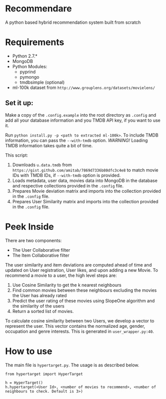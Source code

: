 # Recommendare
A python based hybrid recommendation system built from scratch

# Requirements

* Python 2.7.*
* MongoDB
* Python Modules:
    * pyprind
    * pymongo
    * tmdbsimple (optional)
* ml-100k dataset from `http://www.grouplens.org/datasets/movielens/`

## Set it up:

Make a copy of the `.config.example` into the root directory as `.config` and add all your database information and you TMDB API key, if you want to use it.

Run `python install.py -p <path to extracted ml-100k>`. To include TMDB information, you can pass the `--with-tmdb` option. *WARNING!* Loading TMDB information takes quite a bit of time.

This script:
1. Downloads `u.data.tmdb` from `https://gist.github.com/amitab/7869d7336b80dfc3c4e8` to match movie IDs with TMDB IDs, if `--with-tmdb` option is provided.
2. Loads metadata, user data, movies data into MongoDB in the database and respective collections provided in the `.config` file.
3. Prepares Movie deviation matrix and imports into the collection provided in the `.config` file.
3. Prepares User Similarity matrix and imports into the collection provided in the `.config` file.

# Peek Inside

There are two components:
* The User Collaborative filter
* The Item Collaborative filter

The user similarity and item deviations are computed ahead of time and updated on User registration, User likes, and upon adding a new Movie. To recommend a movie to a user, the high level steps are: 
1. Use Cosine Similarity to get the k nearest neighbours
2. Find common movies between these neighbours excluding the movies the User has already rated
3. Predict the user rating of these movies using SlopeOne algorithm and the similarity of the users
4. Return a sorted list of movies.

To calculate cosine similarity between two Users, we develop a vector to represent the user.
This vector contains the normalized age, gender, occupation and genre interests. This is generated in `user_wrapper.py:40`.

# How to use

The main file is `hypertarget.py`. The usage is as described below.

```
from hypertarget import HyperTarget

h = HyperTarget()
h.hypertarget(<User Id>, <number of movies to recommend>, <number of neighbours to check. Default is 3>)
```